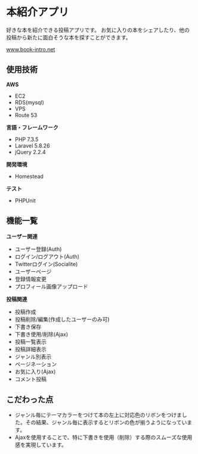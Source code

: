 # 本紹介アプリ
好きな本を紹介できる投稿アプリです。
お気に入りの本をシェアしたり、他の投稿から新たに面白そうな本を探すことができます。

www.book-intro.net

## 使用技術
**AWS**
* EC2
* RDS(mysql)
* VPS
* Route 53

**言語・フレームワーク**
* PHP 7.3.5
* Laravel 5.8.26
* jQuery 2.2.4

**開発環境**
* Homestead

**テスト**
* PHPUnit

## 機能一覧

**ユーザー関連**
* ユーザー登録(Auth)
* ログイン/ログアウト(Auth)
* Twitterログイン(Socialite)
* ユーザーページ
* 登録情報変更
* プロフィール画像アップロード

**投稿関連**
* 投稿作成
* 投稿削除/編集(作成したユーザーのみ可)
* 下書き保存
* 下書き使用/削除(Ajax)
* 投稿一覧表示
* 投稿詳細表示
* ジャンル別表示
* ページネーション
* お気に入り(Ajax)
* コメント投稿


## こだわった点
* ジャンル毎にテーマカラーをつけて本の左上に対応色のリボンをつけました。その結果、ジャンル毎に表示するとリボンの色が揃うようになっています。
* Ajaxを使用することで、特に下書きを使用（削除）する際のスムーズな使用感を実現しています。

